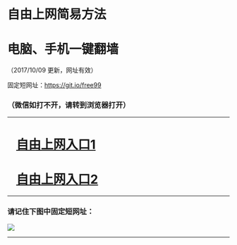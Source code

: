 ﻿# 自由上网简易方法

# 电脑、手机一键翻墙

（2017/10/09 更新，网址有效）

固定短网址：https://git.io/free99

### （微信如打不开，请转到浏览器打开）


***





# &nbsp;&nbsp; <a href="http://ft1795828440.fwq-tz-1001.info/fwqtz01.html?t=100900113027 " target="_blank">自由上网入口1</a>
# &nbsp;&nbsp; <a href="http://ft306581110.fwq-tz-1002.info/fwqtz02.html?t=100900120786 " target="_blank">自由上网入口2</a>
***

### 请记住下图中固定短网址：

<img src="https://s3-us-west-2.amazonaws.com/fwq-1001/yjfq-20170905okok.png" /> 


***


